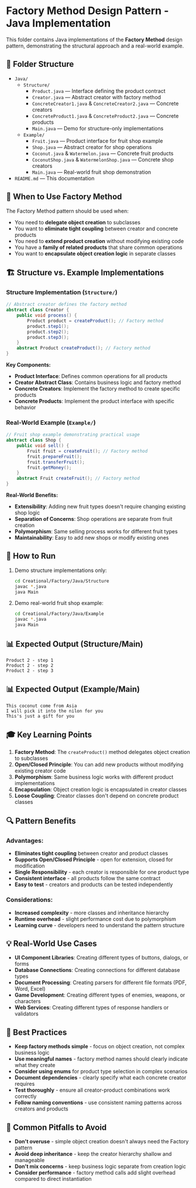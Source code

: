 # Factory Method Design Pattern - Java Implementation

This folder contains Java implementations of the **Factory Method** design pattern, demonstrating the structural approach and a real-world example.

## 📁 Folder Structure

- `Java/`
  - `Structure/`
    - `Product.java` — Interface defining the product contract
    - `Creator.java` — Abstract creator with factory method
    - `ConcreteCreator1.java` & `ConcreteCreator2.java` — Concrete creators
    - `ConcreteProduct1.java` & `ConcreteProduct2.java` — Concrete products
    - `Main.java` — Demo for structure-only implementations
  - `Example/`
    - `Fruit.java` — Product interface for fruit shop example
    - `Shop.java` — Abstract creator for shop operations
    - `Coconut.java` & `Watermelon.java` — Concrete fruit products
    - `CoconutShop.java` & `WatermelonShop.java` — Concrete shop creators
    - `Main.java` — Real-world fruit shop demonstration
- `README.md` — This documentation

## 🎯 When to Use Factory Method

The Factory Method pattern should be used when:
- You need to **delegate object creation** to subclasses
- You want to **eliminate tight coupling** between creator and concrete products
- You need to **extend product creation** without modifying existing code
- You have a **family of related products** that share common operations
- You want to **encapsulate object creation logic** in separate classes

## 🏗️ Structure vs. Example Implementations

### Structure Implementation (`Structure/`)
```java
// Abstract creator defines the factory method
abstract class Creator {
    public void process() {
        Product product = createProduct(); // Factory method
        product.step1();
        product.step2();
        product.step3();
    }
    abstract Product createProduct(); // Factory method
}
```

**Key Components:**
- **Product Interface**: Defines common operations for all products
- **Creator Abstract Class**: Contains business logic and factory method
- **Concrete Creators**: Implement the factory method to create specific products
- **Concrete Products**: Implement the product interface with specific behavior

### Real-World Example (`Example/`)
```java
// Fruit shop example demonstrating practical usage
abstract class Shop {
    public void sell() {
        Fruit fruit = createFruit(); // Factory method
        fruit.prepareFruit();
        fruit.transferFruit();
        fruit.getMoney();
    }
    abstract Fruit createFruit(); // Factory method
}
```

**Real-World Benefits:**
- **Extensibility**: Adding new fruit types doesn't require changing existing shop logic
- **Separation of Concerns**: Shop operations are separate from fruit creation
- **Polymorphism**: Same selling process works for different fruit types
- **Maintainability**: Easy to add new shops or modify existing ones

## 🚀 How to Run

1. Demo structure implementations only:
   ```bash
   cd Creational/Factory/Java/Structure
   javac *.java
   java Main
   ```

2. Demo real-world fruit shop example:
   ```bash
   cd Creational/Factory/Java/Example
   javac *.java
   java Main
   ```

## 📊 Expected Output (Structure/Main)
```
Product 2 - step 1
Product 2 - step 2
Product 2 - step 3
```

## 📊 Expected Output (Example/Main)
```
This coconut come from Asia
I will pick it into the nilon for you
This's just a gift for you
```

## 🎓 Key Learning Points

1. **Factory Method**: The `createProduct()` method delegates object creation to subclasses
2. **Open/Closed Principle**: You can add new products without modifying existing creator code
3. **Polymorphism**: Same business logic works with different product implementations
4. **Encapsulation**: Object creation logic is encapsulated in creator classes
5. **Loose Coupling**: Creator classes don't depend on concrete product classes

## 🔍 Pattern Benefits

### Advantages:
- **Eliminates tight coupling** between creator and product classes
- **Supports Open/Closed Principle** - open for extension, closed for modification
- **Single Responsibility** - each creator is responsible for one product type
- **Consistent interface** - all products follow the same contract
- **Easy to test** - creators and products can be tested independently

### Considerations:
- **Increased complexity** - more classes and inheritance hierarchy
- **Runtime overhead** - slight performance cost due to polymorphism
- **Learning curve** - developers need to understand the pattern structure

## 💡 Real-World Use Cases

- **UI Component Libraries**: Creating different types of buttons, dialogs, or forms
- **Database Connections**: Creating connections for different database types
- **Document Processing**: Creating parsers for different file formats (PDF, Word, Excel)
- **Game Development**: Creating different types of enemies, weapons, or characters
- **Web Services**: Creating different types of response handlers or validators

## 🔧 Best Practices

- **Keep factory methods simple** - focus on object creation, not complex business logic
- **Use meaningful names** - factory method names should clearly indicate what they create
- **Consider using enums** for product type selection in complex scenarios
- **Document dependencies** - clearly specify what each concrete creator requires
- **Test thoroughly** - ensure all creator-product combinations work correctly
- **Follow naming conventions** - use consistent naming patterns across creators and products

## 🚦 Common Pitfalls to Avoid

- **Don't overuse** - simple object creation doesn't always need the Factory pattern
- **Avoid deep inheritance** - keep the creator hierarchy shallow and manageable
- **Don't mix concerns** - keep business logic separate from creation logic
- **Consider performance** - factory method calls add slight overhead compared to direct instantiation